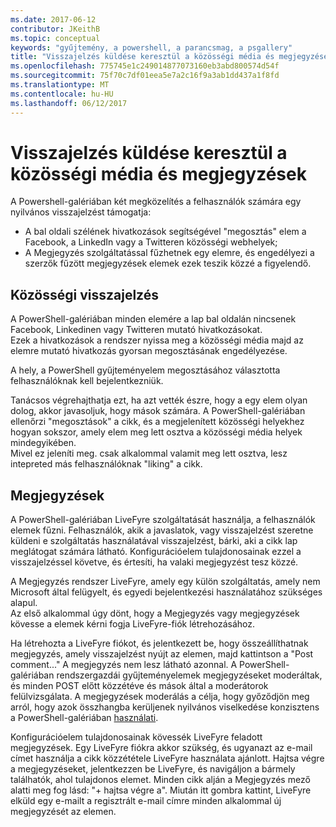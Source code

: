 ```yaml
---
ms.date: 2017-06-12
contributor: JKeithB
ms.topic: conceptual
keywords: "gyűjtemény, a powershell, a parancsmag, a psgallery"
title: "Visszajelzés küldése keresztül a közösségi média és megjegyzések"
ms.openlocfilehash: 775745e1c249014877073160eb3abd800574d54f
ms.sourcegitcommit: 75f70c7df01eea5e7a2c16f9a3ab1dd437a1f8fd
ms.translationtype: MT
ms.contentlocale: hu-HU
ms.lasthandoff: 06/12/2017
---
```

# <a name="providing-feedback-via-social-media-or-comments"></a>Visszajelzés küldése keresztül a közösségi média és megjegyzések

A Powershell-galériában két megközelítés a felhasználók számára egy nyilvános visszajelzést támogatja:

* A bal oldali szélének hivatkozások segítségével "megosztás" elem a Facebook, a LinkedIn vagy a Twitteren közösségi webhelyek;
* A Megjegyzés szolgáltatással fűzhetnek egy elemre, és engedélyezi a szerzők fűzött megjegyzések elemek ezek teszik közzé a figyelendő.

## <a name="social-media-feedback"></a>Közösségi visszajelzés
A PowerShell-galériában minden elemére a lap bal oldalán nincsenek Facebook, Linkedinen vagy Twitteren mutató hivatkozásokat.   
Ezek a hivatkozások a rendszer nyissa meg a közösségi média majd az elemre mutató hivatkozás gyorsan megosztásának engedélyezése.

A hely, a PowerShell gyűjteményelem megosztásához választotta felhasználóknak kell bejelentkezniük.     

Tanácsos végrehajthatja ezt, ha azt vették észre, hogy a egy elem olyan dolog, akkor javasoljuk, hogy mások számára. A PowerShell-galériában ellenőrzi "megosztások" a cikk, és a megjelenített közösségi helyekhez hogyan sokszor, amely elem meg lett osztva a közösségi média helyek mindegyikében.  
Mivel ez jeleníti meg. csak alkalommal valamit meg lett osztva, lesz intepreted más felhasználóknak "liking" a cikk.


## <a name="comments"></a>Megjegyzések
A PowerShell-galériában LiveFyre szolgáltatását használja, a felhasználók elemek fűzni.
Felhasználók, akik a javaslatok, vagy visszajelzést szeretne küldeni e szolgáltatás használatával visszajelzést, bárki, aki a cikk lap meglátogat számára látható.
Konfigurációelem tulajdonosainak ezzel a visszajelzéssel követve, és értesíti, ha valaki megjegyzést tesz közzé. 

A Megjegyzés rendszer LiveFyre, amely egy külön szolgáltatás, amely nem Microsoft által felügyelt, és egyedi bejelentkezési használatához szükséges alapul.  
Az első alkalommal úgy dönt, hogy a Megjegyzés vagy megjegyzések kövesse a elemek kérni fogja LiveFyre-fiók létrehozásához.

Ha létrehozta a LiveFyre fiókot, és jelentkezett be, hogy összeállíthatnak megjegyzés, amely visszajelzést nyújt az elemen, majd kattintson a "Post comment..." A megjegyzés nem lesz látható azonnal. A PowerShell-galériában rendszergazdái gyűjteményelemek megjegyzéseket moderáltak, és minden POST előtt közzétéve és mások által a moderátorok felülvizsgálata.
A megjegyzések moderálás a célja, hogy győződjön meg arról, hogy azok összhangba kerüljenek nyilvános viselkedése konzisztens a PowerShell-galériában [használati](https://www.powershellgallery.com/policies/Terms).  

Konfigurációelem tulajdonosainak kövessék LiveFyre feladott megjegyzések. Egy LiveFyre fiókra akkor szükség, és ugyanazt az e-mail címet használja a cikk közzététele LiveFyre használata ajánlott. Hajtsa végre a megjegyzéseket, jelentkezzen be LiveFyre, és navigáljon a bármely találhatók, ahol tulajdonos elemet. Minden cikk alján a Megjegyzés mező alatti meg fog lásd: "+ hajtsa végre a". Miután itt gombra kattint, LiveFyre elküld egy e-mailt a regisztrált e-mail címre minden alkalommal új megjegyzését az elemen.

